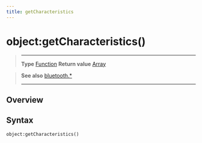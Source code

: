 ```yaml
---
title: getCharacteristics
---
```

# object:getCharacteristics()

> --------------------- ------------------------------------------------------------------------------------------
> __Type__              [Function](https://docs.coronalabs.com/api/type/Function.html)
> __Return value__      [Array](https://docs.coronalabs.com/api/type/Array.html)


> __See also__          [bluetooth.*](/plugin/bluetooth/)
> --------------------- ------------------------------------------------------------------------------------------

## Overview

## Syntax

	object:getCharacteristics()